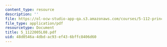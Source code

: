 ```yaml
---
content_type: resource
description: ''
file: https://ol-ocw-studio-app-qa.s3.amazonaws.com/courses/5-112-principles-of-chemical-science-fall-2005/48d0546a4dbdac93ef436bffc8406d60_5_1122005L08.pdf
file_type: application/pdf
resourcetype: Document
title: 5_1122005L08.pdf
uid: 48d0546a-4dbd-ac93-ef43-6bffc8406d60
---
```

